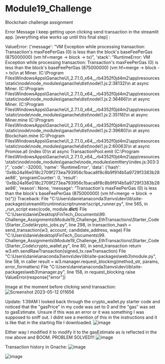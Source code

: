 # Module19_Challenge
Blockchain challenge assignment


Error Message I keep getting upon clicking send transaction in the streamlit app. [everything else works up until this final step] :

ValueError: {'message': "VM Exception while processing transaction: Transaction's maxFeePerGas (0) is less than the block's baseFeePerGas (875000000) (vm hf=merge -> block -> tx)", 'stack': "RuntimeError: VM Exception while processing transaction: Transaction's maxFeePerGas (0) is less than the block's baseFeePerGas (875000000) (vm hf=merge -> block -> tx)\n at Miner.<anonymous> (C:\\Program Files\\WindowsApps\\GanacheUI_2.7.1.0_x64__rb4352f0jd4m2\\app\\resources\\static\\node\\node_modules\\ganache\\dist\\node\\1.js:2:38132)\n at async Miner.<anonymous> (C:\\Program Files\\WindowsApps\\GanacheUI_2.7.1.0_x64__rb4352f0jd4m2\\app\\resources\\static\\node\\node_modules\\ganache\\dist\\node\\1.js:2:36466)\n at async Miner.<anonymous> (C:\\Program Files\\WindowsApps\\GanacheUI_2.7.1.0_x64__rb4352f0jd4m2\\app\\resources\\static\\node\\node_modules\\ganache\\dist\\node\\1.js:2:35116)\n at async Miner.mine (C:\\Program Files\\WindowsApps\\GanacheUI_2.7.1.0_x64__rb4352f0jd4m2\\app\\resources\\static\\node\\node_modules\\ganache\\dist\\node\\1.js:2:39680)\n at async Blockchain.mine (C:\\Program Files\\WindowsApps\\GanacheUI_2.7.1.0_x64__rb4352f0jd4m2\\app\\resources\\static\\node\\node_modules\\ganache\\dist\\node\\1.js:2:60063)\n at async Promise.all (index 0)\n at async TransactionPool.emit (C:\\Program Files\\WindowsApps\\GanacheUI_2.7.1.0_x64__rb4352f0jd4m2\\app\\resources\\static\\node\\node_modules\\ganache\\node_modules\\emittery\\index.js:303:3)", 'code': -32000, 'name': 'RuntimeError', 'data': {'hash': '0x6b24a16e018c2709f273ea793956c1baca8f8c8b9f914b5a9729f3383b28ae86', 'programCounter': 0, 'result': '0x6b24a16e018c2709f273ea793956c1baca8f8c8b9f914b5a9729f3383b28ae86', 'reason': None, 'message': "Transaction's maxFeePerGas (0) is less than the block's baseFeePerGas (875000000) (vm hf=merge -> block -> tx)"}}
Traceback:
File "C:\Users\danie\anaconda3\envs\dev\lib\site-packages\streamlit\runtime\scriptrunner\script_runner.py", line 565, in _run_script
    exec(code, module.__dict__)
File "C:\Users\danie\Desktop\FinTech_Documents\99. Challenge_Assignments\Module19_Challenge_EthTransactions\Starter_Code\Starter_Code\krypto_jobs.py", line 298, in <module>
    transaction_hash = send_transaction(w3, account, candidate_address, wage)
File "C:\Users\danie\desktop\FinTech_Documents\99. Challenge_Assignments\Module19_Challenge_EthTransactions\Starter_Code\Starter_Code\crypto_wallet.py", line 80, in send_transaction
    return w3.eth.sendRawTransaction(signed_tx.rawTransaction)
File "C:\Users\danie\anaconda3\envs\dev\lib\site-packages\web3\module.py", line 58, in caller
    result = w3.manager.request_blocking(method_str, params, error_formatters)
File "C:\Users\danie\anaconda3\envs\dev\lib\site-packages\web3\manager.py", line 158, in request_blocking
    raise ValueError(response["error"])
 
Image at the moment before clicking send transaction:
![Screenshot 2023-05-12 011656](https://github.com/JeepCannon/Module19_Challenge/assets/30644041/7b72c7cd-740f-4cea-b9c1-0267f6efa6e8)
    
    
    
    
    
    
    
  Update: 1:39AM 
    I looked back through the crypto_wallet.py starter code and noticed that the "gasPrice" in my code was set to 0 and the "gas" was set to gasEstimate. Unsure if this was an error or it was something I was supposed to sniff out. I didnt see a mention of this in the instructions and it is like that in the starting file I downloaded. 
  ![image](https://github.com/JeepCannon/Module19_Challenge/assets/30644041/621c5152-6729-4e05-af73-af7637daf7e7)

 Either way I modified it to modify it to the gasEstimate as is reflected in the row above and BOOM. PROBLEM SOLVED!!! 
 ![image](https://github.com/JeepCannon/Module19_Challenge/assets/30644041/f7975334-befc-41f0-8252-c93546547ede)
   
    
  Transaction history in Gnache:
![image](https://github.com/JeepCannon/Module19_Challenge/assets/30644041/8a44244e-4423-47cd-8eba-6192fd224cbf)
 
![image](https://github.com/JeepCannon/Module19_Challenge/assets/30644041/3644b225-d787-46d0-b893-54b5efccc481)
